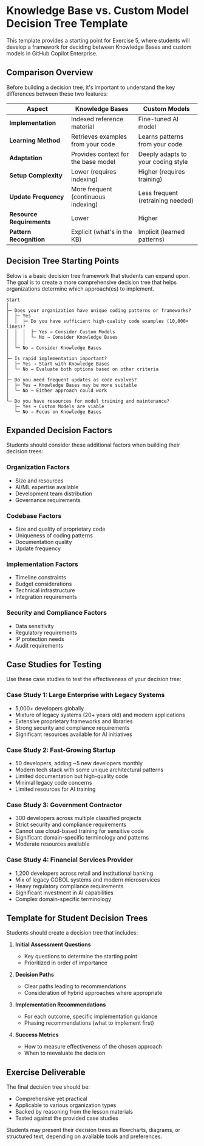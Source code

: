 # Knowledge Base vs. Custom Model Decision Tree Template

This template provides a starting point for Exercise 5, where students will develop a framework for deciding between Knowledge Bases and custom models in GitHub Copilot Enterprise.

## Comparison Overview

Before building a decision tree, it's important to understand the key differences between these two features:

| Aspect | Knowledge Bases | Custom Models |
|--------|----------------|---------------|
| **Implementation** | Indexed reference material | Fine-tuned AI model |
| **Learning Method** | Retrieves examples from your code | Learns patterns from your code |
| **Adaptation** | Provides context for the base model | Deeply adapts to your coding style |
| **Setup Complexity** | Lower (requires indexing) | Higher (requires training) |
| **Update Frequency** | More frequent (continuous indexing) | Less frequent (retraining needed) |
| **Resource Requirements** | Lower | Higher |
| **Pattern Recognition** | Explicit (what's in the KB) | Implicit (learned patterns) |

## Decision Tree Starting Points

Below is a basic decision tree framework that students can expand upon. The goal is to create a more comprehensive decision tree that helps organizations determine which approach(es) to implement.

```
Start
│
├─ Does your organization have unique coding patterns or frameworks?
│  ├─ Yes
│  │  ├─ Do you have sufficient high-quality code examples (10,000+ lines)?
│  │  │  ├─ Yes → Consider Custom Models
│  │  │  └─ No → Consider Knowledge Bases
│  │  │
│  └─ No → Consider Knowledge Bases
│
├─ Is rapid implementation important?
│  ├─ Yes → Start with Knowledge Bases
│  └─ No → Evaluate both options based on other criteria
│
├─ Do you need frequent updates as code evolves?
│  ├─ Yes → Knowledge Bases may be more suitable
│  └─ No → Either approach could work
│
└─ Do you have resources for model training and maintenance?
   ├─ Yes → Custom Models are viable
   └─ No → Focus on Knowledge Bases
```

## Expanded Decision Factors

Students should consider these additional factors when building their decision trees:

### Organization Factors
- Size and resources
- AI/ML expertise available
- Development team distribution
- Governance requirements

### Codebase Factors
- Size and quality of proprietary code
- Uniqueness of coding patterns
- Documentation quality
- Update frequency

### Implementation Factors
- Timeline constraints
- Budget considerations
- Technical infrastructure
- Integration requirements

### Security and Compliance Factors
- Data sensitivity
- Regulatory requirements
- IP protection needs
- Audit requirements

## Case Studies for Testing

Use these case studies to test the effectiveness of your decision tree:

### Case Study 1: Large Enterprise with Legacy Systems
- 5,000+ developers globally
- Mixture of legacy systems (20+ years old) and modern applications
- Extensive proprietary frameworks and libraries
- Strong security and compliance requirements
- Significant resources available for AI initiatives

### Case Study 2: Fast-Growing Startup
- 50 developers, adding ~5 new developers monthly
- Modern tech stack with some unique architectural patterns
- Limited documentation but high-quality code
- Minimal legacy code concerns
- Limited resources for AI training

### Case Study 3: Government Contractor
- 300 developers across multiple classified projects
- Strict security and compliance requirements
- Cannot use cloud-based training for sensitive code
- Significant domain-specific terminology and patterns
- Moderate resources available

### Case Study 4: Financial Services Provider
- 1,200 developers across retail and institutional banking
- Mix of legacy COBOL systems and modern microservices
- Heavy regulatory compliance requirements
- Significant investment in AI capabilities
- Complex domain-specific terminology

## Template for Student Decision Trees

Students should create a decision tree that includes:

1. **Initial Assessment Questions**
   - Key questions to determine the starting point
   - Prioritized in order of importance

2. **Decision Paths**
   - Clear paths leading to recommendations
   - Consideration of hybrid approaches where appropriate

3. **Implementation Recommendations**
   - For each outcome, specific implementation guidance
   - Phasing recommendations (what to implement first)

4. **Success Metrics**
   - How to measure effectiveness of the chosen approach
   - When to reevaluate the decision

## Exercise Deliverable

The final decision tree should be:
- Comprehensive yet practical
- Applicable to various organization types
- Backed by reasoning from the lesson materials
- Tested against the provided case studies

Students may present their decision trees as flowcharts, diagrams, or structured text, depending on available tools and preferences. 